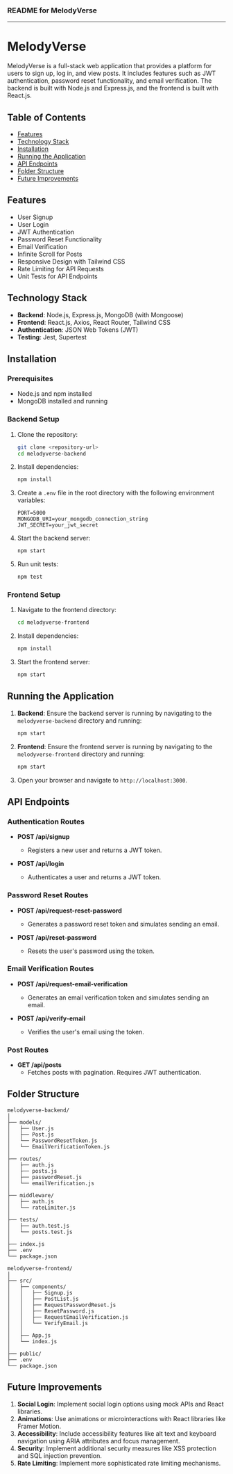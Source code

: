 ### README for MelodyVerse

---

# MelodyVerse

MelodyVerse is a full-stack web application that provides a platform for users to sign up, log in, and view posts. It includes features such as JWT authentication, password reset functionality, and email verification. The backend is built with Node.js and Express.js, and the frontend is built with React.js.

## Table of Contents

- [Features](#features)
- [Technology Stack](#technology-stack)
- [Installation](#installation)
- [Running the Application](#running-the-application)
- [API Endpoints](#api-endpoints)
- [Folder Structure](#folder-structure)
- [Future Improvements](#future-improvements)

## Features

- User Signup
- User Login
- JWT Authentication
- Password Reset Functionality
- Email Verification
- Infinite Scroll for Posts
- Responsive Design with Tailwind CSS
- Rate Limiting for API Requests
- Unit Tests for API Endpoints

## Technology Stack

- **Backend**: Node.js, Express.js, MongoDB (with Mongoose)
- **Frontend**: React.js, Axios, React Router, Tailwind CSS
- **Authentication**: JSON Web Tokens (JWT)
- **Testing**: Jest, Supertest

## Installation

### Prerequisites

- Node.js and npm installed
- MongoDB installed and running

### Backend Setup

1. Clone the repository:
   ```sh
   git clone <repository-url>
   cd melodyverse-backend
   ```

2. Install dependencies:
   ```sh
   npm install
   ```

3. Create a `.env` file in the root directory with the following environment variables:
   ```env
   PORT=5000
   MONGODB_URI=your_mongodb_connection_string
   JWT_SECRET=your_jwt_secret
   ```

4. Start the backend server:
   ```sh
   npm start
   ```

5. Run unit tests:
   ```sh
   npm test
   ```

### Frontend Setup

1. Navigate to the frontend directory:
   ```sh
   cd melodyverse-frontend
   ```

2. Install dependencies:
   ```sh
   npm install
   ```

3. Start the frontend server:
   ```sh
   npm start
   ```

## Running the Application

1. **Backend**: Ensure the backend server is running by navigating to the `melodyverse-backend` directory and running:
   ```sh
   npm start
   ```

2. **Frontend**: Ensure the frontend server is running by navigating to the `melodyverse-frontend` directory and running:
   ```sh
   npm start
   ```

3. Open your browser and navigate to `http://localhost:3000`.

## API Endpoints

### Authentication Routes

- **POST /api/signup**
  - Registers a new user and returns a JWT token.

- **POST /api/login**
  - Authenticates a user and returns a JWT token.

### Password Reset Routes

- **POST /api/request-reset-password**
  - Generates a password reset token and simulates sending an email.

- **POST /api/reset-password**
  - Resets the user's password using the token.

### Email Verification Routes

- **POST /api/request-email-verification**
  - Generates an email verification token and simulates sending an email.

- **POST /api/verify-email**
  - Verifies the user's email using the token.

### Post Routes

- **GET /api/posts**
  - Fetches posts with pagination. Requires JWT authentication.

## Folder Structure

```
melodyverse-backend/
│
├── models/
│   ├── User.js
│   ├── Post.js
│   └── PasswordResetToken.js
│   └── EmailVerificationToken.js
│
├── routes/
│   ├── auth.js
│   ├── posts.js
│   ├── passwordReset.js
│   └── emailVerification.js
│
├── middleware/
│   ├── auth.js
│   └── rateLimiter.js
│
├── tests/
│   ├── auth.test.js
│   └── posts.test.js
│
├── index.js
├── .env
└── package.json
```

```
melodyverse-frontend/
│
├── src/
│   ├── components/
│   │   ├── Signup.js
│   │   ├── PostList.js
│   │   ├── RequestPasswordReset.js
│   │   ├── ResetPassword.js
│   │   ├── RequestEmailVerification.js
│   │   └── VerifyEmail.js
│   │
│   ├── App.js
│   └── index.js
│
├── public/
├── .env
└── package.json
```

## Future Improvements

1. **Social Login**: Implement social login options using mock APIs and React libraries.
2. **Animations**: Use animations or microinteractions with React libraries like Framer Motion.
3. **Accessibility**: Include accessibility features like alt text and keyboard navigation using ARIA attributes and focus management.
4. **Security**: Implement additional security measures like XSS protection and SQL injection prevention.
5. **Rate Limiting**: Implement more sophisticated rate limiting mechanisms.


